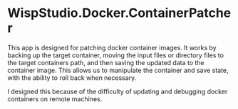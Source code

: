 # WispStudio.Docker.ContainerPatcher

This app is designed for patching docker container images. It works by backing up the target container, 
moving the input files or directory files to the target containers path, and then saving the updated data
to the container image. This allows us to manipulate the container and save state, with the ability to roll
back when necessary. 

I designed this because of the difficulty of updating and debugging docker containers on remote machines.